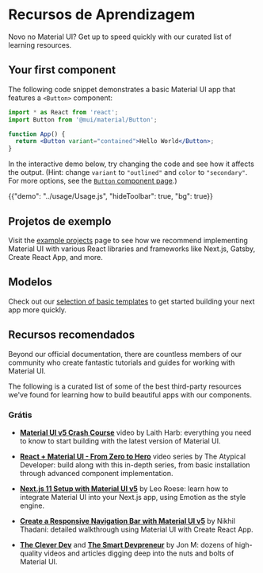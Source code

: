 # Recursos de Aprendizagem

<p class="description">Novo no Material UI? Get up to speed quickly with our curated list of learning resources.</p>

## Your first component

The following code snippet demonstrates a basic Material UI app that features a `<Button>` component:

```jsx
import * as React from 'react';
import Button from '@mui/material/Button';

function App() {
  return <Button variant="contained">Hello World</Button>;
}
```

In the interactive demo below, try changing the code and see how it affects the output. (Hint: change `variant` to `"outlined"` and `color` to `"secondary"`. For more options, see the [`Button` component page](/material-ui/react-button/).)

{{"demo": "../usage/Usage.js", "hideToolbar": true, "bg": true}}

## Projetos de exemplo

Visit the [example projects](/material-ui/getting-started/example-projects/) page to see how we recommend implementing Material UI with various React libraries and frameworks like Next.js, Gatsby, Create React App, and more.

## Modelos

Check out our [selection of basic templates](/material-ui/getting-started/templates/) to get started building your next app more quickly.

## Recursos recomendados

Beyond our official documentation, there are countless members of our community who create fantastic tutorials and guides for working with Material UI.

The following is a curated list of some of the best third-party resources we've found for learning how to build beautiful apps with our components.

### Grátis

- [**Material UI v5 Crash Course**](https://www.youtube.com/watch?v=o1chMISeTC0) video by Laith Harb: everything you need to know to start building with the latest version of Material UI.

- [**React + Material UI - From Zero to Hero**](https://www.youtube.com/playlist?list=PLDxCaNaYIuUlG5ZqoQzFE27CUOoQvOqnQ) video series by The Atypical Developer: build along with this in-depth series, from basic installation through advanced component implementation.

- [**Next.js 11 Setup with Material UI v5**](https://www.youtube.com/watch?v=IFaFFmPYyMI) by Leo Roese: learn how to integrate Material UI into your Next.js app, using Emotion as the style engine.

- [**Create a Responsive Navigation Bar with Material UI v5**](https://www.youtube.com/watch?v=lUkxSnJ7aDw) by Nikhil Thadani: detailed walkthrough using Material UI with Create React App.

- [**The Clever Dev**](https://www.youtube.com/channel/UCb6AZy0_D1y661PMZck3jOw) and [**The Smart Devpreneur**](https://smartdevpreneur.com/category/javascript/material-ui/) by Jon M: dozens of high-quality videos and articles digging deep into the nuts and bolts of Material UI.
